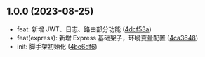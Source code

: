 ## 1.0.0 (2023-08-25)

* feat: 新增 JWT、日志、路由部分功能 ([4dcf53a](https://github.com/Jamartin-create/template-express/commit/4dcf53a))
* feat(express): 新增 Express 基础架子，环境变量配置 ([4ca3648](https://github.com/Jamartin-create/template-express/commit/4ca3648))
* init: 脚手架初始化 ([4be6df6](https://github.com/Jamartin-create/template-express/commit/4be6df6))



